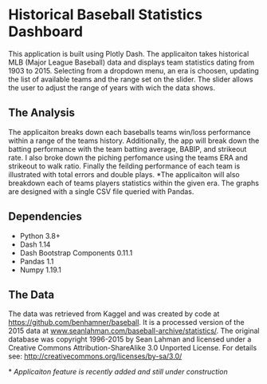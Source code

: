 # Historical Baseball Statistics Dashboard
This application is built using Plotly Dash. The applicaiton takes historical MLB (Major League Baseball) data and displays team statistics dating from 1903 to 2015. Selecting from a dropdown menu, an era is choosen, updating the list of available teams and the range set on the slider. The slider allows the user to adjust the range of years with wich the data shows.

## The Analysis
The applicaiton breaks down each baseballs teams win/loss performance within a range of the teams history. Additionally, the app will break down the batting performance with the team batting average, BABIP, and strikeout rate. I also broke down the piching perfomance using the teams ERA and strikeout to walk ratio. Finally the feilding performance of each team is illustrated with total errors and double plays. \*The applicaiton will also breakdown each of teams players statistics within the given era. The graphs are designed with a single CSV file queried with Pandas.

## Dependencies
- Python 3.8+
- Dash 1.14
- Dash Bootstrap Components 0.11.1
- Pandas 1.1
- Numpy 1.19.1

## The Data
The data was retrieved from Kaggel and was created by code at https://github.com/benhamner/baseball. It is a processed version of the 2015 data at www.seanlahman.com/baseball-archive/statistics/. The original database was copyright 1996-2015 by Sean Lahman and licensed under a Creative Commons Attribution-ShareAlike 3.0 Unported License. For details see: http://creativecommons.org/licenses/by-sa/3.0/

\* *Applicaiton feature is recently added and still under construction*
